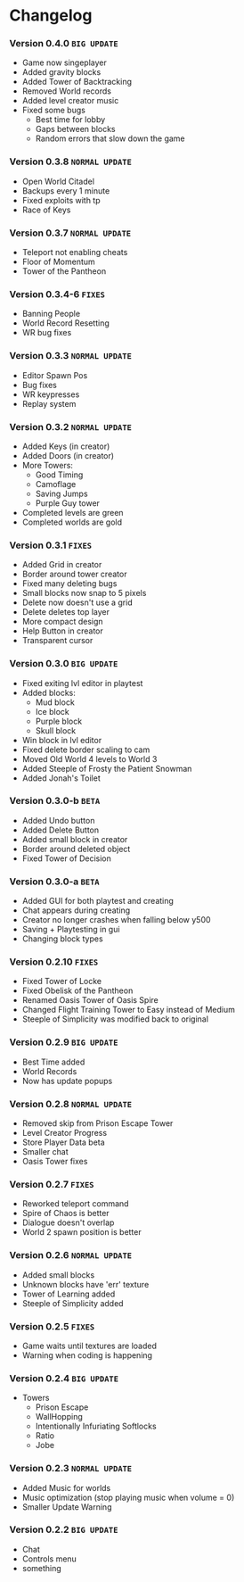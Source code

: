 # Changelog
### Version 0.4.0 `BIG UPDATE`
- Game now singeplayer
- Added gravity blocks
- Added Tower of Backtracking
- Removed World records
- Added level creator music
- Fixed some bugs
  - Best time for lobby
  - Gaps between blocks
  - Random errors that slow down the game
### Version 0.3.8 `NORMAL UPDATE`
- Open World Citadel
- Backups every 1 minute
- Fixed exploits with tp
- Race of Keys
### Version 0.3.7 `NORMAL UPDATE`
- Teleport not enabling cheats
- Floor of Momentum
- Tower of the Pantheon
### Version 0.3.4-6 `FIXES`
- Banning People
- World Record Resetting
- WR bug fixes
### Version 0.3.3 `NORMAL UPDATE`
- Editor Spawn Pos
- Bug fixes
- WR keypresses
- Replay system
### Version 0.3.2 `NORMAL UPDATE`
- Added Keys (in creator)
- Added Doors (in creator)
- More Towers:
  - Good Timing
  - Camoflage
  - Saving Jumps
  - Purple Guy tower
- Completed levels are green
- Completed worlds are gold
### Version 0.3.1 `FIXES`
- Added Grid in creator
- Border around tower creator
- Fixed many deleting bugs
- Small blocks now snap to 5 pixels
- Delete now doesn't use a grid
- Delete deletes top layer
- More compact design
- Help Button in creator
- Transparent cursor
### Version 0.3.0 `BIG UPDATE`
- Fixed exiting lvl editor in playtest
- Added blocks:
  - Mud block
  - Ice block
  - Purple block
  - Skull block
- Win block in lvl editor
- Fixed delete border scaling to cam
- Moved Old World 4 levels to World 3
- Added Steeple of Frosty the Patient Snowman
- Added Jonah's Toilet
### Version 0.3.0-b `BETA`
- Added Undo button
- Added Delete Button
- Added small block in creator
- Border around deleted object
- Fixed Tower of Decision
### Version 0.3.0-a `BETA`
- Added GUI for both playtest and creating
- Chat appears during creating
- Creator no longer crashes when falling below y500
- Saving + Playtesting in gui
- Changing block types
### Version 0.2.10 `FIXES`
- Fixed Tower of Locke
- Fixed Obelisk of the Pantheon
- Renamed Oasis Tower of Oasis Spire
- Changed Flight Training Tower to Easy instead of Medium
- Steeple of Simplicity was modified back to original
### Version 0.2.9 `BIG UPDATE`
- Best Time added
- World Records
- Now has update popups
### Version 0.2.8 `NORMAL UPDATE`
- Removed skip from Prison Escape Tower
- Level Creator Progress
- Store Player Data beta
- Smaller chat
- Oasis Tower fixes
### Version 0.2.7 `FIXES`
- Reworked teleport command
- Spire of Chaos is better
- Dialogue doesn't overlap
- World 2 spawn position is better
### Version 0.2.6 `NORMAL UPDATE`
- Added small blocks
- Unknown blocks have 'err' texture
- Tower of Learning added
- Steeple of Simplicity added
### Version 0.2.5 `FIXES`
- Game waits until textures are loaded
- Warning when coding is happening
### Version 0.2.4 `BIG UPDATE`
- Towers
  - Prison Escape
  - WallHopping
  - Intentionally Infuriating Softlocks
  - Ratio
  - Jobe
### Version 0.2.3 `NORMAL UPDATE`
- Added Music for worlds
- Music optimization (stop playing music when volume = 0)
- Smaller Update Warning
### Version 0.2.2 `BIG UPDATE`
- Chat
- Controls menu
- something